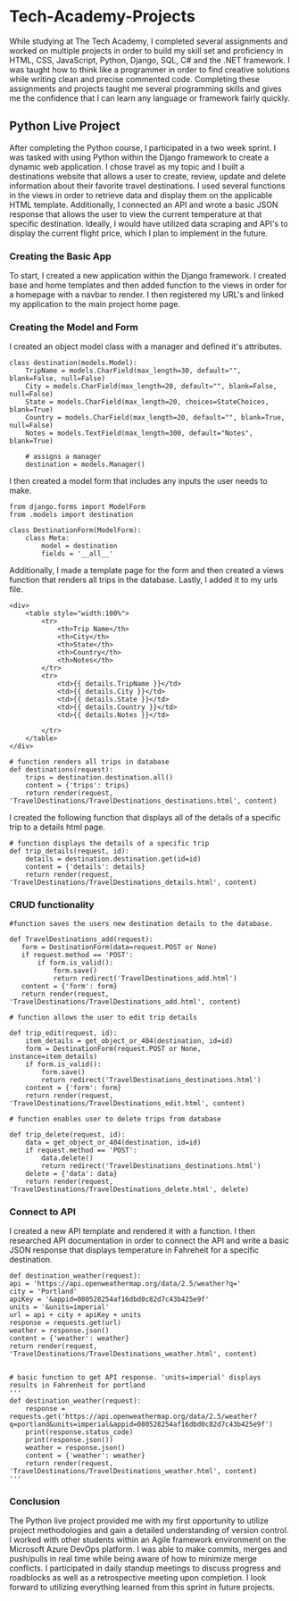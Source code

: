 # Tech-Academy-Projects
While studying at The Tech Academy, I completed several assignments and worked on multiple projects in order to build my skill set and proficiency in HTML, CSS, JavaScript, Python, Django, SQL, C# and the .NET framework. I was taught how to think like a programmer in order to find creative solutions while writing clean and precise commented code. Completing these assignments and projects taught me several programming skills and gives me the confidence that I can learn any language or framework fairly quickly.

## Python Live Project
After completing the Python course, I participated in a two week sprint. I was tasked with using Python within the Django framework to create a dynamic web application. I chose travel as my topic and I built a destinations website that allows a user to create, review, update and delete information about their favorite travel destinations. I used several functions in the views in order to retrieve data and display them on the applicable HTML template. Additionally, I connected an API and wrote a basic JSON response that allows the user to view the current temperature at that specific destination. Ideally, I would have utilized data scraping and API's to display the current flight price, which I plan to implement in the future. 

### Creating the Basic App
To start, I created a new application within the Django framework. I created base and home templates and then added function to the views in order for a homepage with a navbar to render. I then registered my URL's and linked my application to the main project home page.

### Creating the Model and Form
I created an object model class with a manager and defined it's attributes. 

    class destination(models.Model):
        TripName = models.CharField(max_length=30, default="", blank=False, null=False)
        City = models.CharField(max_length=20, default="", blank=False, null=False)
        State = models.CharField(max_length=20, choices=StateChoices, blank=True)
        Country = models.CharField(max_length=20, default="", blank=True, null=False)
        Notes = models.TextField(max_length=300, default="Notes", blank=True)

        # assigns a manager
        destination = models.Manager()

I then created a model form that includes any inputs the user needs to make. 

    from django.forms import ModelForm
    from .models import destination

    class DestinationForm(ModelForm):
        class Meta:
            model = destination
            fields = '__all__'
            
            
Additionally, I made a template page for the form and then created a views function that renders all trips in the database. Lastly, I added it to my urls file.

    <div>
        <table style="width:100%">
            <tr>
                <th>Trip Name</th>
                <th>City</th>
                <th>State</th>
                <th>Country</th>
                <th>Notes</th>
            </tr>
            <tr>
                <td>{{ details.TripName }}</td>
                <td>{{ details.City }}</td>
                <td>{{ details.State }}</td>
                <td>{{ details.Country }}</td>
                <td>{{ details.Notes }}</td>

            </tr>
        </table>
    </div>
    
    # function renders all trips in database
    def destinations(request):
        trips = destination.destination.all()
        content = {'trips': trips}
        return render(request, 'TravelDestinations/TravelDestinations_destinations.html', content)

    
    
I created the following function that displays all of the details of a specific trip to a details html page.

    # function displays the details of a specific trip
    def trip_details(request, id):
        details = destination.destination.get(id=id)
        content = {'details': details}
        return render(request, 'TravelDestinations/TravelDestinations_details.html', content)
        
### CRUD functionality

    #function saves the users new destination details to the database.
    
    def TravelDestinations_add(request):
       form = DestinationForm(data=request.POST or None)
       if request.method == 'POST':
           if form.is_valid():
               form.save()
               return redirect('TravelDestinations_add.html')
       content = {'form': form}
       return render(request, 'TravelDestinations/TravelDestinations_add.html', content)
    
    # function allows the user to edit trip details
    
    def trip_edit(request, id):
        item_details = get_object_or_404(destination, id=id)
        form = DestinationForm(request.POST or None, instance=item_details)
        if form.is_valid():
            form.save()
            return redirect('TravelDestinations_destinations.html')
        content = {'form': form}
        return render(request, 'TravelDestinations/TravelDestinations_edit.html', content)
        
    # function enables user to delete trips from database
    
    def trip_delete(request, id):
        data = get_object_or_404(destination, id=id)
        if request.method == 'POST':
            data.delete()
            return redirect('TravelDestinations_destinations.html')
        delete = {'data': data}
        return render(request, 'TravelDestinations/TravelDestinations_delete.html', delete)


### Connect to API
I created a new API template and rendered it with a function. I then researched API documentation in order to connect the API and write a basic JSON response that displays temperature in Fahreheit for a specific destination.

    def destination_weather(request):
    api = 'https://api.openweathermap.org/data/2.5/weather?q='
    city = 'Portland'
    apiKey = '&appid=080528254af16dbd0c82d7c43b425e9f'
    units = '&units=imperial'
    url = api + city + apiKey + units
    response = requests.get(url)
    weather = response.json()
    content = {'weather': weather}
    return render(request, 'TravelDestinations/TravelDestinations_weather.html', content)


    # basic function to get API response. 'units=imperial' displays results in Fahrenheit for portland
    '''
    def destination_weather(request):
        response = requests.get('https://api.openweathermap.org/data/2.5/weather?q=portland&units=imperial&appid=080528254af16dbd0c82d7c43b425e9f')
        print(response.status_code)
        print(response.json())
        weather = response.json()
        content = {'weather': weather}
        return render(request, 'TravelDestinations/TravelDestinations_weather.html', content)
    '''
    
### Conclusion
The Python live project provided me with my first opportunity to utilize project methodologies and gain a detailed understanding of version control. I worked with other students within an Agile framework environment on the Microsoft Azure DevOps platform. I was able to make commits, merges and push/pulls in real time while being aware of how to minimize merge conflicts. I participated in daily standup meetings to discuss progress and roadblocks as well as a retrospective meeting upon completion. I look forward to utilizing everything learned from this sprint in future projects.


